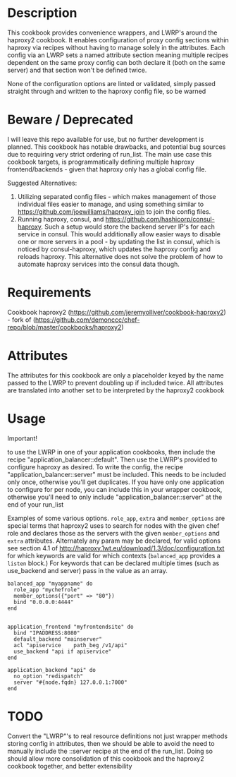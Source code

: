Description
===========

This cookbook provides convenience wrappers, and LWRP's around the haproxy2 cookbook.
It enables configuration of proxy config sections within haproxy via recipes without having to manage solely in the attributes.
Each config via an LWRP sets a named attribute section meaning multiple recipes dependent on the same proxy config can both declare it
(both on the same server) and that section won't be defined twice.

None of the configuration options are linted or validated, simply passed straight through and written to the haproxy config file, so be warned

Beware / Deprecated
===================

I will leave this repo available for use, but no further development is planned. This cookbook has notable drawbacks, and potential bug sources due to requiring very strict ordering of run_list. The main use case this cookbook targets, is programmatically defining multiple haproxy frontend/backends - given that haproxy only has a global config file.

Suggested Alternatives:

1. Utilizing separated config files - which makes management of those individual files easier to manage, and using something similar to https://github.com/joewilliams/haproxy_join to join the config files.
2. Running haproxy, consul, and https://github.com/hashicorp/consul-haproxy. Such a setup would store the backend server IP's for each service in consul. This would additionally allow easier ways to disable one or more servers in a pool - by updating the list in consul, which is noticed by consul-haproxy, which updates the haproxy config and reloads haproxy. This alternative does not solve the problem of how to automate haproxy services into the consul data though.

Requirements
============

Cookbook haproxy2 (https://github.com/jeremyolliver/cookbook-haproxy2) - fork of (https://github.com/demonccc/chef-repo/blob/master/cookbooks/haproxy2)

Attributes
==========

The attributes for this cookbook are only a placeholder keyed by the name passed to the LWRP to prevent doubling up if included twice.
All attributes are translated into another set to be interpreted by the haproxy2 cookbook

Usage
=====

Important!

to use the LWRP in one of your application cookbooks, then include the recipe "application_balancer::default".
Then use the LWRP's provided to configure haproxy as desired. To write the config, the recipe "application\_balancer::server" must be included. This needs to be included only once, otherwise you'll get duplicates. If you have only one application to configure for per node, you can include this in your wrapper cookbook, otherwise you'll need to only include "application\_balancer::server" at the end of your run\_list

Examples of some various options. `role_app`, `extra` and `member_options` are special terms that haproxy2 uses to search for nodes with the given chef role and declares those as the servers
with the given `member_options` and `extra` attributes. Alternately any param may be declared, for valid options see section 4.1 of http://haproxy.1wt.eu/download/1.3/doc/configuration.txt
for which keywords are valid for which contexts (`balanced_app` provides a `listen` block.) For keywords that can be declared multiple times (such as use_backend and server) pass in the value
as an array.

    balanced_app "myappname" do
      role_app "mychefrole"
      member_options({"port" => "80"})
      bind "0.0.0.0:4444"
    end


    application_frontend "myfrontendsite" do
      bind "IPADDRESS:8080"
      default_backend "mainserver"
      acl "apiservice    path_beg /v1/api"
      use_backend "api if apiservice"
    end

    application_backend "api" do
      no_option "redispatch"
      server "#{node.fqdn} 127.0.0.1:7000"
    end


TODO
====

Convert the "LWRP"'s to real resource definitions not just wrapper methods storing config in attributes, then we should be able to avoid the need to manually include the ::server recipe at the end of the run\_list. Doing so should allow more consolidation of this cookbook and the haproxy2 cookbook together, and better extensibility
